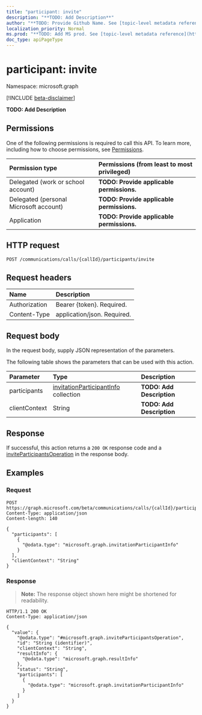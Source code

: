 ```yaml
---
title: "participant: invite"
description: "**TODO: Add Description**"
author: "**TODO: Provide Github Name. See [topic-level metadata reference](https://msgo.azurewebsites.net/add/document/guidelines/metadata.html#topic-level-metadata)**"
localization_priority: Normal
ms.prod: "**TODO: Add MS prod. See [topic-level metadata reference](https://msgo.azurewebsites.net/add/document/guidelines/metadata.html#topic-level-metadata)**"
doc_type: apiPageType
---
```


# participant: invite
Namespace: microsoft.graph

[!INCLUDE [beta-disclaimer](../../includes/beta-disclaimer.md)]

**TODO: Add Description**

## Permissions
One of the following permissions is required to call this API. To learn more, including how to choose permissions, see [Permissions](/graph/permissions-reference).

|Permission type|Permissions (from least to most privileged)|
|:---|:---|
|Delegated (work or school account)|**TODO: Provide applicable permissions.**|
|Delegated (personal Microsoft account)|**TODO: Provide applicable permissions.**|
|Application|**TODO: Provide applicable permissions.**|

## HTTP request

<!-- {
  "blockType": "ignored"
}
-->
``` http
POST /communications/calls/{callId}/participants/invite
```

## Request headers
|Name|Description|
|:---|:---|
|Authorization|Bearer {token}. Required.|
|Content-Type|application/json. Required.|

## Request body
In the request body, supply JSON representation of the parameters.

The following table shows the parameters that can be used with this action.

|Parameter|Type|Description|
|:---|:---|:---|
|participants|[invitationParticipantInfo](../resources/invitationparticipantinfo.md) collection|**TODO: Add Description**|
|clientContext|String|**TODO: Add Description**|



## Response

If successful, this action returns a `200 OK` response code and a [inviteParticipantsOperation](../resources/inviteparticipantsoperation.md) in the response body.

## Examples

### Request
<!-- {
  "blockType": "request",
  "name": "participant_invite"
}
-->
``` http
POST https://graph.microsoft.com/beta/communications/calls/{callId}/participants/invite
Content-Type: application/json
Content-length: 140

{
  "participants": [
    {
      "@odata.type": "microsoft.graph.invitationParticipantInfo"
    }
  ],
  "clientContext": "String"
}
```


### Response
>**Note:** The response object shown here might be shortened for readability.
<!-- {
  "blockType": "response",
  "truncated": true,
  "@odata.type": "microsoft.graph.inviteParticipantsOperation"
}
-->
``` http
HTTP/1.1 200 OK
Content-Type: application/json

{
  "value": {
    "@odata.type": "#microsoft.graph.inviteParticipantsOperation",
    "id": "String (identifier)",
    "clientContext": "String",
    "resultInfo": {
      "@odata.type": "microsoft.graph.resultInfo"
    },
    "status": "String",
    "participants": [
      {
        "@odata.type": "microsoft.graph.invitationParticipantInfo"
      }
    ]
  }
}
```

